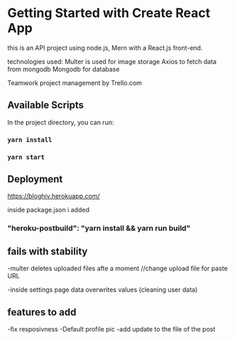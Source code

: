 # Getting Started with Create React App

this is an API project using node.js, Mern with a React.js front-end.

technologies used:
Multer is used for image storage
Axios to fetch data from mongodb
Mongodb for database

Teamwork project management by Trello.com

## Available Scripts

In the project directory, you can run:

### `yarn install`

### `yarn start`

## Deployment

https://bloghiv.herokuapp.com/

inside package.json i added

### "heroku-postbuild": "yarn install && yarn run build"

## fails with stability

-multer deletes uploaded files afte a moment
//change upload file for paste URL

-inside settings page data overwrites values (cleaning user data)


## features to add

-fix resposivness
-Default profile pic
-add update to the file of the post
